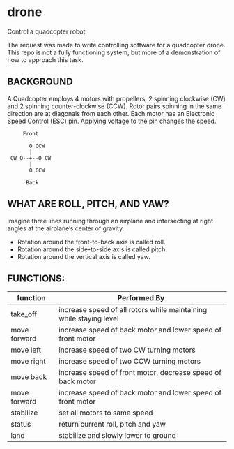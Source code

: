 # drone
Control a quadcopter robot

The request was made to write controlling software for a quadcopter drone.  This repo is not a fully functioning system, but more of a demonstration of how to approach this task.

## BACKGROUND
A Quadcopter employs 4 motors with propellers, 2 spinning clockwise (CW) and 2 spinning counter-clockwise (CCW).  Rotor pairs spinning in the same direction are at diagonals from each other.  Each motor has an Electronic Speed Control (ESC) pin.  Applying voltage to the pin changes the speed.
```
     Front
     
       O CCW
       |
 CW O--+--O CW
       |
       O CCW
 
      Back
```      

## WHAT ARE ROLL, PITCH, AND YAW?
Imagine three lines running through an airplane and intersecting at right angles at the airplane’s center of gravity.

- Rotation around the front-to-back axis is called roll.
- Rotation around the side-to-side axis is called pitch.
- Rotation around the vertical axis is called yaw.

## FUNCTIONS:

|  function    | Performed By                                                       |
| ----------   | ------------------------------------------------------------------ |
| take_off     | increase speed of all rotors while maintaining while staying level |
| move forward | increase speed of back motor and lower speed of front motor        |
| move left    | increase speed of two CW turning motors                            |
| move right   | increase speed of two CCW turning motors                           |
| move back    | increase speed of front motor, decrease speed of back motor        |
| move forward | increase speed of back motor and lower speed of front motor        |
| stabilize    | set all motors to same speed                                       |
| status       | return current roll, pitch and yaw                                 |
| land         | stabilize and slowly lower to ground                               |
